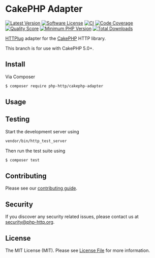 # CakePHP Adapter

[![Latest Version](https://img.shields.io/github/release/php-http/cakephp-adapter.svg?style=flat-square)](https://github.com/php-http/cakephp-adapter/releases)
[![Software License](https://img.shields.io/badge/license-MIT-brightgreen.svg?style=flat-square)](LICENSE)
[![CI](https://github.com/php-http/cakephp-adapter/actions/workflows/ci.yml/badge.svg?branch=master)](https://github.com/php-http/cakephp-adapter/actions/workflows/ci.yml)
[![Code Coverage](https://img.shields.io/scrutinizer/coverage/g/php-http/cakephp-adapter.svg?style=flat-square)](https://scrutinizer-ci.com/g/php-http/cakephp-adapter)
[![Quality Score](https://img.shields.io/scrutinizer/g/php-http/cakephp-adapter.svg?style=flat-square)](https://scrutinizer-ci.com/g/php-http/cakephp-adapter)
[![Minimum PHP Version](https://img.shields.io/badge/php-%3E%3D%208.1-8892BF.svg)](https://php.net/)
[![Total Downloads](https://img.shields.io/packagist/dt/php-http/cakephp-adapter.svg?style=flat-square)](https://packagist.org/packages/php-http/cakephp-adapter)

[HTTPlug](http://httplug.io) adapter for the [CakePHP](https://cakephp.org/) HTTP library.

This branch is for use with CakePHP 5.0+.

## Install

Via Composer

``` bash
$ composer require php-http/cakephp-adapter
```

## Usage


## Testing

Start the development server using

``` bash
vendor/bin/http_test_server
```

Then run the test suite using

``` bash
$ composer test
```

## Contributing

Please see our [contributing guide](http://docs.php-http.org/en/latest/development/contributing.html).


## Security

If you discover any security related issues, please contact us at [security@php-http.org](mailto:security@php-http.org).


## License

The MIT License (MIT). Please see [License File](LICENSE) for more information.

